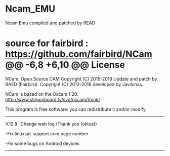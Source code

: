 # Ncam_EMU
Ncam Emu compiled and patched by READ

 source for fairbird : https://github.com/fairbird/NCam
 @@ -6,8 +6,10 @@ License
=========================
NCam: Open Source CAM
Copyright (C) 2015-2019 Update and patch by RAED (Fairbird).
Copyright (C) 2012-2018 developed by Javilonas.

NCam is based on the Oscam 1.20: http://www.streamboard.tv/svn/oscam/trunk/

This program is free software: you can redistribute it and/or modify
******************************************************************************
V.12.8
-Change web log (Thank you [oktus])

-Fix linuxsat-support.com page number

-Fix some bugs on Android devices
*******************************************